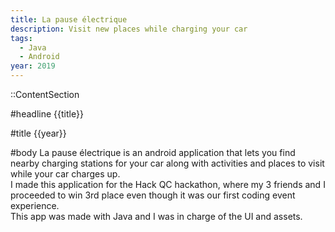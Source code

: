 ```yaml
---
title: La pause électrique
description: Visit new places while charging your car
tags:
  - Java
  - Android
year: 2019
---
```


::ContentSection

#headline
{{title}}

#title
{{year}}

#body
La pause électrique is an android application that lets you find nearby charging stations for your car along with activities and places to visit while your car charges up.  
I made this application for the Hack QC hackathon, where my 3 friends and I proceeded to win 3rd place even though it was our first coding event experience.  
This app was made with Java and I was in charge of the UI and assets.
